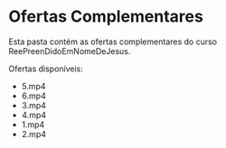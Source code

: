 # Ofertas Complementares

Esta pasta contém as ofertas complementares do curso ReePreenDidoEmNomeDeJesus.

Ofertas disponíveis:
- 5.mp4
- 6.mp4
- 3.mp4
- 4.mp4
- 1.mp4
- 2.mp4